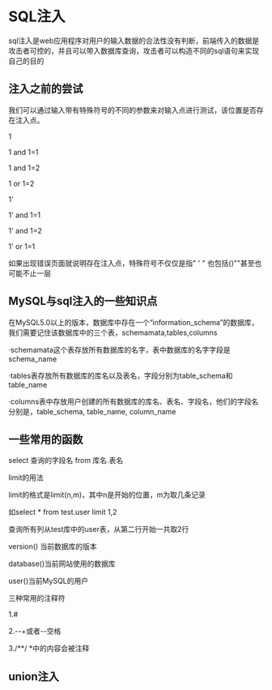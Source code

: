 # SQL注入

<!--more-->

sql注入是web应用程序对用户的输入数据的合法性没有判断，前端传入的数据是攻击者可控的，并且可以带入数据库查询，攻击者可以构造不同的sql语句来实现自己的目的

## 注入之前的尝试

我们可以通过输入带有特殊符号的不同的参数来对输入点进行测试，该位置是否存在注入点。

1

1 and 1=1

1 and 1=2

1 or 1=2

1'

1' and 1=1

1' and 1=2

1' or 1=1

如果出现错误页面就说明存在注入点，特殊符号不仅仅是指"  '  "  也包括()""甚至也可能不止一层

## MySQL与sql注入的一些知识点

在MySQL5.0以上的版本，数据库中存在一个“information_schema”的数据库，我们需要记住该数据库中的三个表，schemamata,tables,columns

·schemamata这个表存放所有数据库的名字，表中数据库的名字字段是schema_name 

·tables表存放所有数据库的库名以及表名，字段分别为table_schema和table_name

·columns表中存放用户创建的所有数据库的库名、表名、字段名，他们的字段名分别是，table_schema,  table_name,  column_name 



## 一些常用的函数

select   查询的字段名  from 库名.表名

limit的用法

limit的格式是limit(n,m)，其中n是开始的位置，m为取几条记录

如select * from test.user limit 1,2

查询所有列从test库中的user表，从第二行开始一共取2行

version()   当前数据库的版本

database()当前网站使用的数据库

user()当前MySQL的用户

三种常用的注释符

1.#

2.--+或者--空格

3./**/    *中的内容会被注释

## union注入

